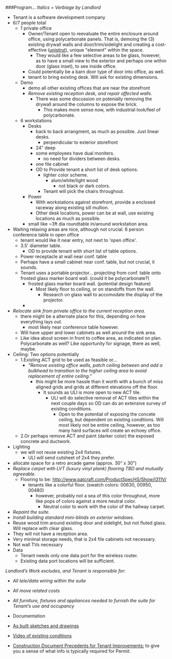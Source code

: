 


###Program...
*Italics = Verbiage by Landlord*

- Tenant is a software development company
- 6/7 people total
	- 1 private office
		- Owner/Tenant open to reevaluate the entire enclosure around office, using polycarbonate panels.  That is,  demoing the (3) existing drywall walls and door/trim/sidelight and creating a cost-effective ([unistrut](https://www.google.com/search?q=unistrut&rlz=1C1CHFX_enUS591US591&biw=1920&bih=955&source=lnms&tbm=isch&sa=X&ved=0ahUKEwj-1eWwmfPMAhUm44MKHUEpBpIQ_AUICCgC)), unique "element" within the space.
			- They would like a few selective areas to be glass, however, as to have a small view to the exterior and perhaps one within door (glass inset), to see inside office. 
		- Could potentially be a barn door type of door into office, as well.
		- tenant to bring existing desk.  Will ask for existing dimensions.
	- Demo
		- demo all other existing offices that are near the storefront
		- *Remove existing reception desk, and repair affected walls.*
			- There was some discussion on potenially removing the drywall around the columns to expose the brick.
				- This makes more sense now, with industrial look/feel of polycarbonate.
	- 6 workstations
		- Desks
			- back to back arrangment, as much as possible.  Just linear desks.
				- perpendicular to exterior storefront
			- 24" deep
			- some employees have dual moniters.
				- no need for dividers between desks.
			- one file cabinet
			- OD to Provide tenant a short list of desk options.
				- lighter color scheme.
					- alum/white/light wood
						- not black or dark colors.
				- Tenant will pick the chairs throughout.
		- Power
			- With workstations against storefront, provide a enclosed raceway along existing sill mullion.
			- Other desk locations, power can be at wall, use existing locations as much as possible.
		- small like ~3ft dia roundtable in/around workstation area.
- Waiting relaxing areas are nice, although not crucial.
 6 person conference table in open office
	- tenant would like it near entry, not next to 'open office'.
	- 3.5' diameter table.
		- OD to provide tenant with short list of table options.
	- Power receptacle at wall near conf. table
	- Perhaps have a small cabinet near conf. table, but not crucial, it sounds.
	- Tenant uses a portable projector... projecting from conf. table onto frosted glass marker board wall. (could it be polycarbonate?)
		- frosted glass marker board wall. (potential design feature)
			- Most likely floor to ceiling, or on standoffs from the wall.
				- Research on glass wall to accomodate the display of the projector. 
		- 
- *Relocate sink from private office to the current reception area.*
	- there might be a alternate place for this, depending on how everything lays out.
		- most likely near conference table however.
	- Will have upper and lower cabinets as well around the sink area.
	- Like idea about screen in front to coffee area, as indicated on plan.  Polycarbonate as well?  Like opportunity for signage, there as well, maybe.
- Ceiling: Two options potentially
	- 1.Existing ACT grid to be used as feasible or...
		- *"Remove existing office walls, patch ceiling between and add a bulkhead to transition to the higher ceiling area to avoid replacement of entire ceiling."*
			- this might be more hassle than it worth with a bunch of miss aligned grids and grids at different elevations off the floor.
				- It sounds as ULI is more open to new ACT tile.
					- ULI will do selective removal of ACT tiles within the next couple days so OD can do an extensive survey of existing conditions.
						- Open to the potential of exposing the concete ceiling, but dependent on existing conditions.  Will most likely not be entire ceiling, however, as too many hard surfaces will create an echoey office.
	- 2.Or perhaps remove ACT and paint (darker color) the exposed concrete and ductwork.
- Lighting
	 - we will not reuse existing 2x4 fixtures.
		 - ULI will send cutsheet of 2x4 they prefer.
- allocate space for a retro arcade game (approx. 30” x 30”)
- *Replace carpet with LVT (luxury vinyl plank) flooring TBD and mutually agreeable.* 
	- Flooring to be: http://www.patcraft.com/ProductSpecHS/Show/I311V/
		- tenants like a colorful floor. (swatch colors: 00630, 00950, 00480)
			- however, probably not a sea of this color throughout, more like pops of colors against a more neutral color. 
				- Neutral color to work with the color of the hallway carpet.
- *Repaint the suite.*
- *Install building standard mini-blinds on exterior windows.*
- Reuse wood trim around existing door and sidelight, but not fluted glass.  Will replace with clear glass.
- They will not have a reception area.
- Very minimal storage needs, that is 2x4 file cabinets not necessary.
- Not wall TVs necessary
- Data
	- Tenant needs only one data port for the wireless router.
	- Existing data port locations will be sufficient.


 
 
*Landlord’s Work excludes, and Tenant is responsible for:*

- *All tele/data wiring within the suite*
- *All move related costs*
- *All furniture, fixtures and appliances needed to furnish the suite for Tenant’s use and occupancy*




- Documentation
 - [As built sketches and drawings]( https://github.com/OpeningDesign/ULI-44_E_Mifflin-Suite_802/tree/master/Research%20%26%20CA/Research%20%26%20Submittals/02%20-%20Existing%20Conditions)
 - [Video of existing conditions](https://www.youtube.com/watch?v=AyDF_qFapHA) 
 - [Construction Document Precedents for Tenant Improvements:](https://github.com/OpeningDesign/OD_Library/blob/master/Precedent%20Projects/Tenant%20Improvement/Tenant%20Improvement%20-%20Multiple%20Projects.pdf) to give you a sense of what info is typically required for Permit.



